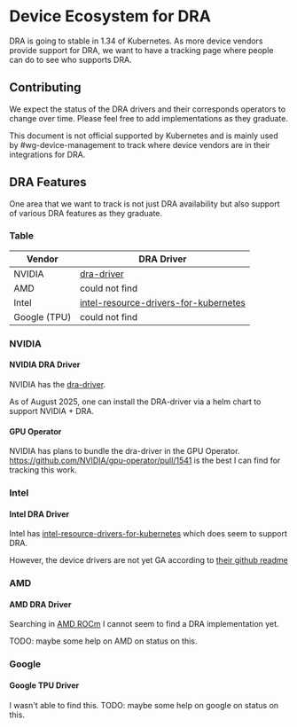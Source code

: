 # Device Ecosystem for DRA

DRA is going to stable in 1.34 of Kubernetes. As more device vendors provide support for DRA, we want to have a tracking page where people can do to see who supports DRA.

## Contributing

We expect the status of the DRA drivers and their corresponds operators to change over time. Please feel free to add implementations as they graduate.

This document is not official supported by Kubernetes and is mainly used by #wg-device-management to track where device vendors are in their integrations for DRA.

## DRA Features

One area that we want to track is not just DRA availability but also support of various DRA features as they graduate.

### Table

| Vendor  | DRA Driver
|---------|------------
| NVIDIA  | [dra-driver](https://github.com/NVIDIA/k8s-dra-driver-gpu)
| AMD     | could not find
| Intel   | [intel-resource-drivers-for-kubernetes](https://github.com/intel/intel-resource-drivers-for-kubernetes)
| Google (TPU)  | could not find


### NVIDIA

#### NVIDIA DRA Driver

NVIDIA has the [dra-driver](https://github.com/NVIDIA/k8s-dra-driver-gpu).

As of August 2025, one can install the DRA-driver via a helm chart to support NVIDIA + DRA.

#### GPU Operator

NVIDIA has plans to bundle the dra-driver in the GPU Operator. https://github.com/NVIDIA/gpu-operator/pull/1541 is the best I can find for tracking this work. 

### Intel

#### Intel DRA Driver

Intel has [intel-resource-drivers-for-kubernetes](https://github.com/intel/intel-resource-drivers-for-kubernetes) which does seem to support DRA.

However, the device drivers are not yet GA according to [their github readme](https://github.com/intel/intel-resource-drivers-for-kubernetes?tab=readme-ov-file#intel-resource-drivers-for-kubernetes)

### AMD

#### AMD DRA Driver

Searching in [AMD ROCm](https://github.com/ROCm) I cannot seem to find a DRA implementation yet.

TODO: maybe some help on AMD on status on this.

### Google

#### Google TPU Driver

I wasn't able to find this. TODO: maybe some help on google on status on this.
